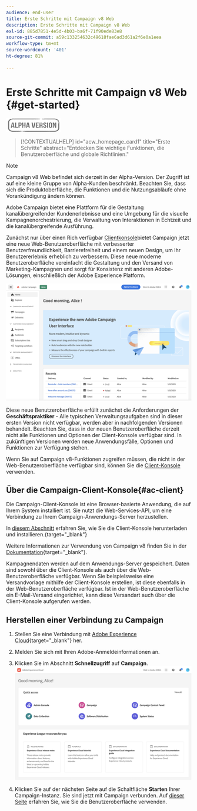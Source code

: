```yaml
---
audience: end-user
title: Erste Schritte mit Campaign v8 Web
description: Erste Schritte mit Campaign v8 Web
exl-id: 885d7851-4e5d-4b03-ba6f-71f90ede83e8
source-git-commit: a59c133254632c49618fae6ad3d61a2f6e0a1eea
workflow-type: tm+mt
source-wordcount: '401'
ht-degree: 81%

---
```


# Erste Schritte mit Campaign v8 Web {#get-started}

![](../assets/do-not-localize/badge.png)

<!--
V8 web overview
context, scope (targets cross-channel practitioners), limitations
only existing customers
-->
>[!CONTEXTUALHELP]
>id="acw_homepage_card1"
>title="Erste Schritte"
>abstract="Entdecken Sie wichtige Funktionen, die Benutzeroberfläche und globale Richtlinien."

>[!NOTE]
>
>Campaign v8 Web befindet sich derzeit in der Alpha-Version. Der Zugriff ist auf eine kleine Gruppe von Alpha-Kunden beschränkt. Beachten Sie, dass sich die Produktoberfläche, die Funktionen und die Nutzungsabläufe ohne Vorankündigung ändern können.

Adobe Campaign bietet eine Plattform für die Gestaltung kanalübergreifender Kundenerlebnisse und eine Umgebung für die visuelle Kampagnenorchestrierung, die Verwaltung von Interaktionen in Echtzeit und die kanalübergreifende Ausführung.

Zunächst nur über einen Rich verfügbar [Clientkonsole](#ac-client)bietet Campaign jetzt eine neue Web-Benutzeroberfläche mit verbesserter Benutzerfreundlichkeit, Barrierefreiheit und einem neuen Design, um Ihr Benutzererlebnis erheblich zu verbessern. Diese neue moderne Benutzeroberfläche vereinfacht die Gestaltung und den Versand von Marketing-Kampagnen und sorgt für Konsistenz mit anderen Adobe-Lösungen, einschließlich der Adobe Experience Platform.


![](assets/home.png)

Diese neue Benutzeroberfläche erfüllt zunächst die Anforderungen der **Geschäftspraktiker** - Alle typischen Verwaltungsaufgaben sind in dieser ersten Version nicht verfügbar, werden aber in nachfolgenden Versionen behandelt. Beachten Sie, dass in der neuen Benutzeroberfläche derzeit nicht alle Funktionen und Optionen der Client-Konsole verfügbar sind. In zukünftigen Versionen werden neue Anwendungsfälle, Optionen und Funktionen zur Verfügung stehen.

Wenn Sie auf Campaign v8-Funktionen zugreifen müssen, die nicht in der Web-Benutzeroberfläche verfügbar sind, können Sie die [Client-Konsole](#ac-client) verwenden.

## Über die Campaign-Client-Konsole{#ac-client}

Die Campaign-Client-Konsole ist eine Browser-basierte Anwendung, die auf Ihrem System installiert ist. Sie nutzt die Web-Services-API, um eine Verbindung zu Ihrem Campaign-Anwendungs-Server herzustellen.

In [diesem Abschnitt](https://experienceleague.adobe.com/docs/campaign/campaign-v8/new/connect.html?lang=de) erfahren Sie, wie Sie die Client-Konsole herunterladen und installieren.{target="_blank"}

Weitere Informationen zur Verwendung von Campaign v8 finden Sie in der [Dokumentation](https://experienceleague.adobe.com/docs/campaign/campaign-v8/campaign-home.html?lang=de){target="_blank"}.

Kampagnendaten werden auf dem Anwendungs-Server gespeichert. Daten sind sowohl über die Client-Konsole als auch über die Web-Benutzeroberfläche verfügbar. Wenn Sie beispielsweise eine Versandvorlage mithilfe der Client-Konsole erstellen, ist diese ebenfalls in der Web-Benutzeroberfläche verfügbar. Ist in der Web-Benutzeroberfläche ein E-Mail-Versand eingerichtet, kann diese Versandart auch über die Client-Konsole aufgerufen werden.

## Herstellen einer Verbindung zu Campaign


1. Stellen Sie eine Verbindung mit [Adobe Experience Cloud](http://experience.adobe.com){target="_blank"} her.
1. Melden Sie sich mit Ihren Adobe-Anmeldeinformationen an.
1. Klicken Sie im Abschnitt **Schnellzugriff** auf **Campaign**.
   ![](assets/connect.png)

1. Klicken Sie auf der nächsten Seite auf die Schaltfläche **Starten** Ihrer Campaign-Instanz.
Sie sind jetzt mit Campaign verbunden. Auf [dieser Seite](user-interface.md) erfahren Sie, wie Sie die Benutzeroberfläche verwenden.

<!--
-> experience cloud home: "Campaign" -> home campaign v8
-> or Campaign v8 web if direct URL
-->

